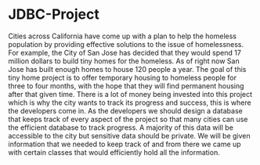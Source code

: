 # JDBC-Project
Cities across California have come up with a plan to help the homeless population by providing effective solutions to the issue of homelessness. For example, the City of San Jose has decided that they would spend 17 million dollars to build tiny homes for the homeless. As of right now San Jose has built enough homes to house 120 people a year. The goal of this tiny home project is to offer temporary housing to homeless people for three to four months, with the hope that they will find permanent housing after that given time. There is a lot of money being invested into this project which is why the city wants to track its progress and success, this is where the developers come in. As the developers we should design a database that keeps track of every aspect of the project so that many cities can use the efficient database to track progress. A majority of this data will be accessible to the city but sensitive data should be private. We will be given information that we needed to keep track of and from there we came up with certain classes that would efficiently hold all the information.
